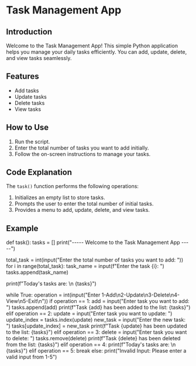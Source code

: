 # Task Management App

## Introduction
Welcome to the Task Management App! This simple Python application helps you manage your daily tasks efficiently. You can add, update, delete, and view tasks seamlessly.

## Features
- Add tasks
- Update tasks
- Delete tasks
- View tasks

## How to Use
1. Run the script.
2. Enter the total number of tasks you want to add initially.
3. Follow the on-screen instructions to manage your tasks.

## Code Explanation
The `task()` function performs the following operations:
1. Initializes an empty list to store tasks.
2. Prompts the user to enter the total number of initial tasks.
3. Provides a menu to add, update, delete, and view tasks.




## Example
def task(): tasks = [] print("----- Welcome to the Task Management App -----")

total_task = int(input("Enter the total number of tasks you want to add: ")) for i in range(total_task): task_name = input(f"Enter the task {i}: ") tasks.append(task_name)

print(f"Today's tasks are: \n {tasks}")

while True: 
operation = int(input("Enter 1-Add\n2-Update\n3-Delete\n4-View\n5-Exit\n"))
if operation == 1: 
add = input("Enter task you want to add: ")
tasks.append(add) 
print(f"Task {add} has been added to the list: {tasks}")
elif operation == 2: 
update = input("Enter task you want to update: ") 
update_index = tasks.index(update) new_task = input("Enter the new task: ") 
tasks[update_index] = new_task 
print(f"Task {update} has been updated to the list: {tasks}") 
elif operation == 3: 
delete = input("Enter task you want to delete: ") 
tasks.remove(delete) 
print(f"Task {delete} has been deleted from the list: {tasks}") 
elif operation == 4: 
print(f"Today's tasks are: \n {tasks}") 
elif operation == 5: 
break else: 
print("Invalid Input: Please enter a valid input from 1-5")
